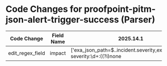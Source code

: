 # Code Changes for proofpoint-pitm-json-alert-trigger-success (Parser)

| Code Change | Field Name | 2025.14.1 | 2025.15.1 |
|-------------|------------|-----------|------------|
| edit_regex_field | impact | ['exa_json_path=$..incident.severity,exa_regex=.+?severity:\d+:((?i)none|null|({impact}[^"]+))'] | ['exa_json_path=$..incident.severity,exa_regex=severity:\d+:((?i)none|null|({impact}[^"]+))'] |